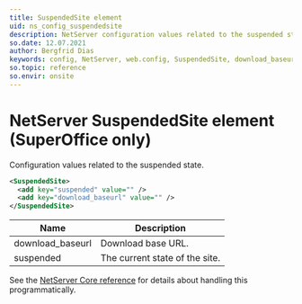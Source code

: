 ```yaml
---
title: SuspendedSite element
uid: ns_config_suspendedsite
description: NetServer configuration values related to the suspended state.
so.date: 12.07.2021
author: Bergfrid Dias
keywords: config, NetServer, web.config, SuspendedSite, download_baseurl, suspended
so.topic: reference
so.envir: onsite
---
```


# NetServer SuspendedSite element (SuperOffice only)

Configuration values related to the suspended state.

```XML
<SuspendedSite>
  <add key="suspended" value="" />
  <add key="download_baseurl" value="" />
</SuspendedSite>
```

| Name | Description |
|---|---|
| download_baseurl | Download base URL. |
| suspended | The current state of the site. |

See the [NetServer Core reference][1] for details about handling this programmatically.

<!-- Referenced links -->
[1]: <xref:SuperOffice.Configuration.ConfigFile.SuspendedSite>
